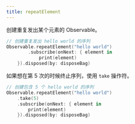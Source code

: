 ```yaml
---
title: repeatElement
---
```


创建重复发出某个元素的 Observable。

```swift
// 创建重复发出 hello world 的序列
Observable.repeatElement("hello world")
		.subscribe(onNext: { element in
    		print(element)
    }).disposed(by: disposeBag)
```

如果想在第 5 次的时候终止序列，使用 `take` 操作符。

```swift
// 创建包含 5 个 hello world 的序列
Observable.repeatElement("hello world")
    .take(5)
    .subscribe(onNext: { element in
        print(element)
    }).disposed(by: disposeBag)
```


